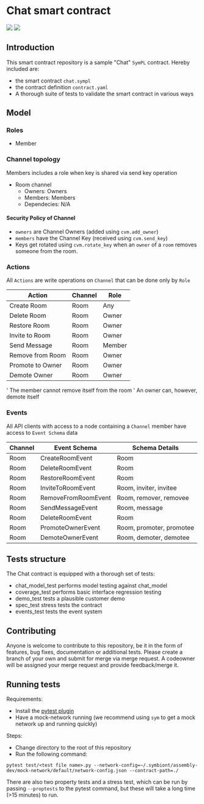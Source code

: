 # Chat smart contract

<a href="https://portal.symbiont.io/sdk_docs/docs/intro"><img src="https://img.shields.io/badge/Assembly-4.4.0-orange"/></a>
<a href="https://portal.symbiont.io/sdk_docs/docs/intro"><img src="https://img.shields.io/badge/Assembly%20SDK-2.0.1-blue"/></a>

## Introduction

This smart contract repository is a sample "Chat" `SymPL` contract. Hereby included are:
- the smart contract `chat.sympl`
- the contract definition `contract.yaml`
- A thorough suite of tests to validate the smart contract in various ways

## Model

### Roles
- Member

### Channel topology
Members includes a role when key is shared via send key operation

- Room channel
    - Owners: Owners
    - Members: Members
    - Dependecies: N/A

#### Security Policy of Channel

- `owners` are Channel Owners (added using `cvm.add_owner`)
- `members` have the Channel Key (received using `cvm.send_key`) 
- Keys get rotated using `cvm.rotate_key` when an `owner` of a `room` removes someone from the room.
### Actions
All `Actions` are write operations on `Channel` that can be done only by `Role`

| Action           | Channel | Role    |
|------------------|---------|---------|
| Create Room      | Room    | Any     |
| Delete Room      | Room    | Owner   |
| Restore Room     | Room    | Owner   |
| Invite to Room   | Room    | Owner   |
| Send Message     | Room    | Member  |
| Remove from Room | Room    | Owner   |
| Promote to Owner | Room    | Owner   |
| Demote Owner     | Room    | Owner   |

' The member cannot remove itself from the room
' An owner can, however, demote itself
### Events
All API clients with access to a node containing a `Channel` member have access to `Event Schema` data

| Channel | Event Schema        | Schema Details          |
|---------|---------------------|-------------------------|
| Room    | CreateRoomEvent     | Room                    |
| Room	  | DeleteRoomEvent     | Room                    |  
| Room	  | RestoreRoomEvent    | Room                    | 
| Room	  | InviteToRoomEvent   | Room, inviter, invitee  | 
| Room 	  | RemoveFromRoomEvent | Room, remover, removee  | 
| Room	  | SendMessageEvent    | Room, message           |
| Room	  | DeleteRoomEvent     | Room                    |
| Room    | PromoteOwnerEvent   | Room, promoter, promotee|
| Room    | DemoteOwnerEvent    | Room, demoter, demotee  |

## Tests structure

The Chat contract is equipped with a thorough set of tests:

- chat_model_test performs model testing against chat_model
- coverage_test performs basic interface regression testing
- demo_test tests a plausible customer demo
- spec_test stress tests the contract
- events_test tests the event system

## Contributing 

Anyone is welcome to contribute to this repository, be it in the form of features, bug fixes, documentation or additional
tests. 
Please create a branch of your own and submit for merge via merge request. A codeowner will be assigned your merge request
and provide feedback/merge it. 

## Running tests

Requirements:
- Install the [pytest plugin](https://iportal.symbiont.io/sdk_docs/docs/testing/index/index.html)
- Have a mock-network running (we recommend using `sym` to get a mock network up and running quickly)

Steps: 
- Change directory to the root of this repository
- Run the following command:
```shell
pytest test/<test file name>.py --network-config=~/.symbiont/assembly-dev/mock-network/default/network-config.json --contract-path=./
```

There are also two property tests and a stress test, which can be run by passing `--proptests` to the pytest command, but these will take a long time (>15 minutes) to run.

